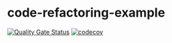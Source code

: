 # code-refactoring-example
[![Quality Gate Status](https://sonarcloud.io/api/project_badges/measure?project=Hall-Ma_code-refactoring-example&metric=alert_status)](https://sonarcloud.io/summary/new_code?id=Hall-Ma_code-refactoring-example)
[![codecov](https://codecov.io/github/Hall-Ma/example-java-gradle/branch/main/graph/badge.svg?token=CZC6NJIRIN)](https://app.codecov.io/github/Hall-Ma/code-refactoring-example)
